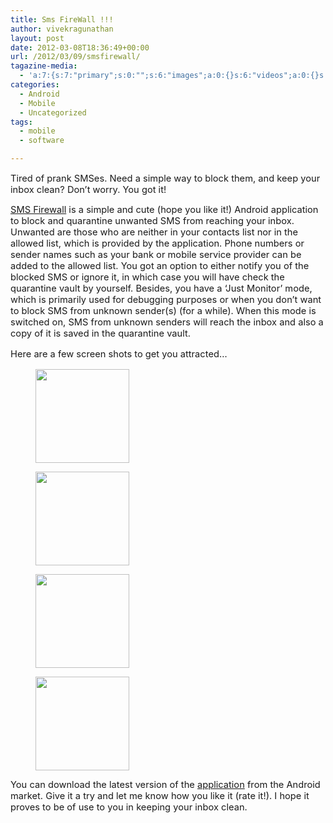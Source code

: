 ```yaml
---
title: Sms FireWall !!!
author: vivekragunathan
layout: post
date: 2012-03-08T18:36:49+00:00
url: /2012/03/09/smsfirewall/
tagazine-media:
  - 'a:7:{s:7:"primary";s:0:"";s:6:"images";a:0:{}s:6:"videos";a:0:{}s:11:"image_count";s:1:"0";s:6:"author";s:8:"16968609";s:7:"blog_id";s:8:"16420864";s:9:"mod_stamp";s:19:"2012-03-08 18:36:52";}'
categories:
  - Android
  - Mobile
  - Uncategorized
tags:
  - mobile
  - software

---
```

<p style="font-style:Tahoma;font-size:11pt;">
  Tired of prank SMSes. Need a simple way to block them, and keep your inbox clean? Don&#8217;t worry. You got it!
</p>

<p style="font-style:Tahoma;font-size:11pt;">
  <a href="https://market.android.com/details?id=com.vivekr.smsfirewall" target="_blank">SMS Firewall</a> is a simple and cute (hope you like it!) Android application to block and quarantine unwanted SMS from reaching your inbox. Unwanted are those who are neither in your contacts list nor in the allowed list, which is provided by the application. Phone numbers or sender names such as your bank or mobile service provider can be added to the allowed list. You got an option to either notify you of the blocked SMS or ignore it, in which case you will have check the quarantine vault by yourself. Besides, you have a &#8216;Just Monitor&#8217; mode, which is primarily used for debugging purposes or when you don&#8217;t want to block SMS from unknown sender(s) (for a while). When this mode is switched on, SMS from unknown senders will reach the inbox and also a copy of it is saved in the quarantine vault.
</p>

<p style="font-style:Tahoma;font-size:11pt;">
  Here are a few screen shots to get you attracted&#8230;
</p>

<div id='gallery-1' class='gallery galleryid-281 gallery-columns-4 gallery-size-thumbnail'>
  <figure class='gallery-item'> 
  
  <div class='gallery-icon portrait'>
    <a href='http://localhost:9010/wordpress/wp-content/uploads/2012/03/sf_qvault.png'><img width="150" height="150" src="http://localhost:9010/wordpress/wp-content/uploads/2012/03/sf_qvault-150x150.png" class="attachment-thumbnail size-thumbnail" alt="" srcset="http://localhost:9010/wordpress/wp-content/uploads/2012/03/sf_qvault-150x150.png 150w, http://localhost:9010/wordpress/wp-content/uploads/2012/03/sf_qvault-100x100.png 100w" sizes="(max-width: 150px) 100vw, 150px" /></a>
  </div></figure><figure class='gallery-item'> 
  
  <div class='gallery-icon portrait'>
    <a href='http://localhost:9010/wordpress/wp-content/uploads/2012/03/sf_settings.png'><img width="150" height="150" src="http://localhost:9010/wordpress/wp-content/uploads/2012/03/sf_settings-150x150.png" class="attachment-thumbnail size-thumbnail" alt="" srcset="http://localhost:9010/wordpress/wp-content/uploads/2012/03/sf_settings-150x150.png 150w, http://localhost:9010/wordpress/wp-content/uploads/2012/03/sf_settings-100x100.png 100w" sizes="(max-width: 150px) 100vw, 150px" /></a>
  </div></figure><figure class='gallery-item'> 
  
  <div class='gallery-icon portrait'>
    <a href='http://localhost:9010/wordpress/wp-content/uploads/2012/03/sf_messages.png'><img width="150" height="150" src="http://localhost:9010/wordpress/wp-content/uploads/2012/03/sf_messages-150x150.png" class="attachment-thumbnail size-thumbnail" alt="" srcset="http://localhost:9010/wordpress/wp-content/uploads/2012/03/sf_messages-150x150.png 150w, http://localhost:9010/wordpress/wp-content/uploads/2012/03/sf_messages-100x100.png 100w" sizes="(max-width: 150px) 100vw, 150px" /></a>
  </div></figure><figure class='gallery-item'> 
  
  <div class='gallery-icon portrait'>
    <a href='http://localhost:9010/wordpress/wp-content/uploads/2012/03/sf_allowed_original.png'><img width="150" height="150" src="http://localhost:9010/wordpress/wp-content/uploads/2012/03/sf_allowed_original-150x150.png" class="attachment-thumbnail size-thumbnail" alt="" srcset="http://localhost:9010/wordpress/wp-content/uploads/2012/03/sf_allowed_original-150x150.png 150w, http://localhost:9010/wordpress/wp-content/uploads/2012/03/sf_allowed_original-100x100.png 100w" sizes="(max-width: 150px) 100vw, 150px" /></a>
  </div></figure>
</div>

<p style="font-style:Tahoma;font-size:11pt;">
  You can download the latest version of the <a href="https://market.android.com/details?id=com.vivekr.smsfirewall" target="_blank">application</a> from the Android market. Give it a try and let me know how you like it (rate it!). I hope it proves to be of use to you in keeping your inbox clean.
</p>

<p style="font-style:Tahoma;font-size:11pt;">
  <img src="" alt="" height="1" />
</p>